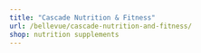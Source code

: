 ```yaml
---
title: "Cascade Nutrition & Fitness"
url: /bellevue/cascade-nutrition-and-fitness/
shop: nutrition supplements
---
```

